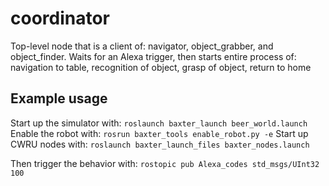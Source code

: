 # coordinator

Top-level node that is a client of: navigator, object_grabber, and object_finder.
Waits for an Alexa trigger, then starts entire process of: navigation to table,
recognition of object, grasp of object, return to home

## Example usage
Start up the simulator with:
`roslaunch baxter_launch beer_world.launch`
Enable the robot with:
`rosrun baxter_tools enable_robot.py -e`
Start up CWRU nodes with:
`roslaunch baxter_launch_files baxter_nodes.launch`

Then trigger the behavior with:
`rostopic pub Alexa_codes std_msgs/UInt32 100`
    
